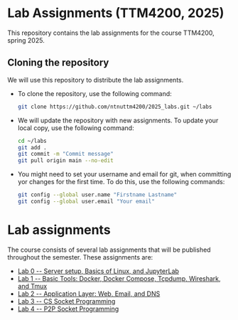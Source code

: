 # Lab Assignments (TTM4200, 2025)
This repository contains the lab assignments for the course TTM4200, spring 2025. 

<!-- Instructions for cloning the repository: -->
## Cloning the repository

We will use this repository to distribute the lab assignments. 

- To clone the repository, use the following command:

    ```bash
    git clone https://github.com/ntnuttm4200/2025_labs.git ~/labs
    ```
- We will update the repository with new assignments. To update your local copy, use the following command:

    ```bash
    cd ~/labs
    git add .
    git commit -m "Commit message"
    git pull origin main --no-edit
    ```

- You might need to set your username and email for git, when committing yor changes for the first time. To do this, use the following commands:

    ```bash
    git config --global user.name "Firstname Lastname"
    git config --global user.email "Your email"
    ```

# Lab assignments

The course consists of several lab assignments that will be published throughout the semester. These assignments are:

- [Lab 0 -- Server setup, Basics of Linux, and JupyterLab](lab0/)
- [Lab 1 -- Basic Tools: Docker, Docker Compose, Tcpdump, Wireshark, and Tmux](lab1/)
- [Lab 2 -- Application Layer: Web, Email, and DNS](lab2/)
- [Lab 3 -- CS Socket Programming](lab3/)
- [Lab 4 -- P2P Socket Programming](lab4/)